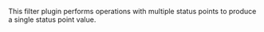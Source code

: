 This filter plugin performs operations with multiple status points to produce a single status point value.
